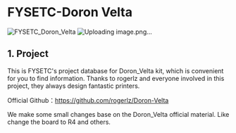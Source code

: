 # FYSETC-Doron Velta
![FYSETC_Doron_Velta](https://github.com/FYSETC/FYSETC-Doron_Velta/images/FYSETC_Doron_Velta.jpg)
![Uploading image.png…]()


## 1. Project

This is FYSETC's project database for Doron_Velta kit, which is convenient for you to find information. Thanks to rogerlz and everyone involved in this project, they always design fantastic printers.

Official Github：https://github.com/rogerlz/Doron-Velta

We make some small changes base on the Doron_Velta official material. Like change the board to R4 and others. 

